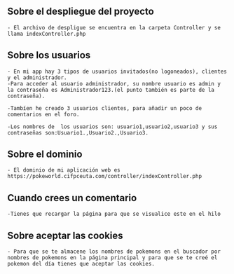 ## Sobre el despliegue del proyecto
    - El archivo de despligue se encuentra en la carpeta Controller y se llama indexController.php

## Sobre los usuarios
    - En mi app hay 3 tipos de usuarios invitados(no logoneados), clientes y el administrador.
    -Para acceder al usuario administrador, su nombre usuario es admin y la contraseña es Administrador123.(el punto también es parte de la contraseña).

    -Tambíen he creado 3 usuarios clientes, para añadir un poco de comentarios en el foro.

    -Los nombres de  los usuarios son: usuario1,usuario2,usuario3 y sus contraseñas son:Usuario1.,Usuario2.,Usuario3.

## Sobre el dominio
    - El dominio de mi aplicación web es https://pokeworld.cifpceuta.com/controller/indexController.php
    
## Cuando crees un comentario
    -Tienes que recargar la página para que se visualice este en el hilo

## Sobre aceptar las cookies
    - Para que se te almacene los nombres de pokemons en el buscador por nombres de pokemons en la página principal y para que se te creé el pokemon del día tienes que aceptar las cookies.
